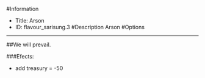 #Information
 - Title: Arson
 - ID: flavour_sarisung.3
#Description
Arson
#Options

___
##We will prevail.

###Efects:<ul><li>add treasury = -50</li></ul>
